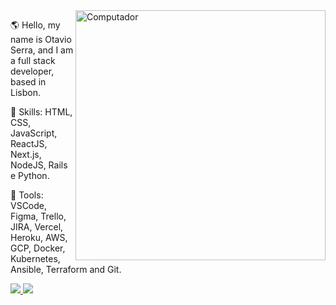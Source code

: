 <img src="https://raw.githubusercontent.com/MicaelliMedeiros/micaellimedeiros/master/image/computer-illustration.png" min-width="400px" max-width="400px" width="400px" align="right" alt="Computador">

<p align="left"> 
  🌎  Hello, my name is Otavio Serra, and I am a full stack developer, based in Lisbon.
</p>

<p align="left">
  🦄  Skills: HTML, CSS, JavaScript, ReactJS, Next.js, NodeJS, Rails e Python.
</p>

<p align="left">
💼  Tools: VSCode, Figma, Trello, JIRA, Vercel, Heroku, AWS, GCP, Docker, Kubernetes, Ansible, Terraform and Git.
</p>

<p align="left">
  <a href="https://www.instagram.com/iuricode/" alt="Twitter">
    <img src="https://img.shields.io/badge/-Twitter-1C1C1C?style=for-the-badge&logo=Twitter&logoColor=00FFFF&link=https://www.twitter.com/olserra"/>
  </a>
  
  <a href="https://www.linkedin.com/in/iuricode" alt="Linkedin">
    <img src="https://img.shields.io/badge/-Linkedin-1C1C1C?style=for-the-badge&logo=Linkedin&logoColor=00FFFF&link=https://www.linkedin.com/in/olserra"/>
  </a>
</p>
